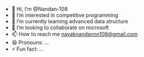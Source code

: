 - 👋 Hi, I’m @Nandan-108
- 👀 I’m interested in competitive programming
- 🌱 I’m currently learning advanced data structure
- 💞️ I’m looking to collaborate on microsoft
- 📫 How to reach me  nayaknandannn108@gmail.com
- 😄 Pronouns: ...
- ⚡ Fun fact: ...

<!---
Nandan-108/Nandan-108 is a ✨ special ✨ repository because its `[README.md` (this file](https://codeforces.com/profile/Rubiks_21)) appears on your GitHub profile.
You can click the Preview link to take a look at your changes.
--->
